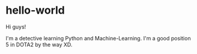 # hello-world

Hi guys!

I'm a detective learning Python and Machine-Learning.
I'm a good position 5 in DOTA2 by the way XD.
